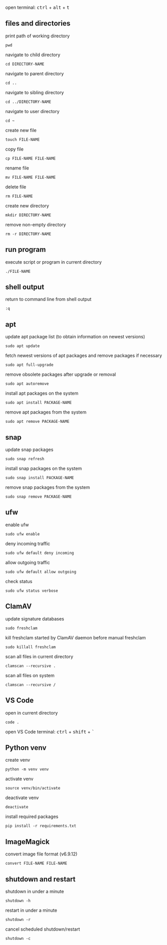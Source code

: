 open terminal: <kbd>ctrl</kbd> + <kbd>alt</kbd> + <kbd>t</kbd>
## files and directories
print path of working directory
```shell
pwd
```
navigate to child directory
```shell
cd DIRECTORY-NAME
```
navigate to parent directory
```shell
cd ..
```
navigate to sibling directory
```shell
cd ../DIRECTORY-NAME
```
navigate to user directory
```shell
cd ~
```
create new file
```shell
touch FILE-NAME
```
copy file
```shell
cp FILE-NAME FILE-NAME
```
rename file
```shell
mv FILE-NAME FILE-NAME
```
delete file
```shell
rm FILE-NAME
```
create new directory
```shell
mkdir DIRECTORY-NAME
```
remove non-empty directory
```shell
rm -r DIRECTORY-NAME
```
## run program
execute script or program in current directory
```shell
./FILE-NAME
```
## shell output
return to command line from shell output
```shell
:q
```
## apt
update apt package list (to obtain information on newest versions)
```shell
sudo apt update
```
fetch newest versions of apt packages and remove packages if necessary
```shell
sudo apt full-upgrade
```
remove obsolete packages after upgrade or removal
```shell
sudo apt autoremove
```
install apt packages on the system
```shell
sudo apt install PACKAGE-NAME
```
remove apt packages from the system
```shell
sudo apt remove PACKAGE-NAME
```
## snap
update snap packages
```shell
sudo snap refresh
```
install snap packages on the system
```shell
sudo snap install PACKAGE-NAME
```
remove snap packages from the system
```shell
sudo snap remove PACKAGE-NAME
```
## ufw
enable ufw
```shell
sudo ufw enable
```
deny incoming traffic
```shell
sudo ufw default deny incoming
```
allow outgoing traffic
```shell
sudo ufw default allow outgoing
```
check status
```shell
sudo ufw status verbose
```
## ClamAV
update signature databases
```shell
sudo freshclam
```
kill freshclam started by ClamAV daemon before manual freshclam
```shell
sudo killall freshclam
```
scan all files in current directory
```shell
clamscan --recursive .
```
scan all files on system
```shell
clamscan --recursive /
```
## VS Code
open in current directory
```shell
code .
```
open VS Code terminal: <kbd>ctrl</kbd> + <kbd>shift</kbd> + <kbd>`</kbd>
## Python venv
create venv
```shell
python -m venv venv
```
activate venv
```shell
source venv/bin/activate
```
deactivate venv
```shell
deactivate
```
install required packages
```shell
pip install -r requirements.txt
```
## ImageMagick
convert image file format (v6.9.12)
```shell
convert FILE-NAME FILE-NAME
```
## shutdown and restart
shutdown in under a minute
```shell
shutdown -h
```
restart in under a minute
```shell
shutdown -r
```
cancel scheduled shutdown/restart
```shell
shutdown -c
```
